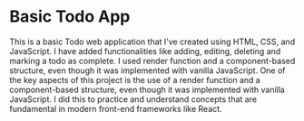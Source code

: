 # Basic Todo App

This is a basic Todo web application that I've created using HTML, CSS, and JavaScript. I have added functionalities like adding, editing, deleting and marking a todo as complete.
I used render function and a component-based structure, even though it was implemented with vanilla JavaScript.
One of the key aspects of this project is the use of a render function and a component-based structure, even though it was implemented with vanilla JavaScript. I did this to practice and understand concepts that are fundamental in modern front-end frameworks like React.
